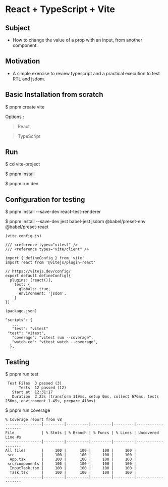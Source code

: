 # React + TypeScript + Vite

## Subject

- How to change the value of a prop with an input, from another component.

## Motivation

- A simple exercise to review typescript and a practical execution to test RTL and jsdom.

## Basic Installation from scratch

$ pnpm create vite

Options :

> React

> TypeScript

## Run

$ cd vite-project

$ pnpm install

$ pnpm run dev

## Configuration for testing

$ pnpm install --save-dev react-test-renderer

$ pnpm install --save-dev jest babel-jest jsdom @babel/preset-env @babel/preset-react

```
(vite.config.js)

/// <reference types="vitest" />
/// <reference types="vite/client" />

import { defineConfig } from 'vite'
import react from '@vitejs/plugin-react'

// https://vitejs.dev/config/
export default defineConfig({
  plugins: [react()],
    test: {
      globals: true,
      environment: 'jsdom',
    }
})
```

```
(package.json)

"scripts": {
   ...
   "test": "vitest"
 "test": "vitest",
   "coverage": "vitest run --coverage",
   "watch-co": "vitest watch --coverage",
  },
```

## Testing

$ pnpm run test

```
 Test Files  3 passed (3)
      Tests  12 passed (12)
   Start at  12:31:17
   Duration  2.23s (transform 119ms, setup 0ms, collect 676ms, tests 256ms, environment 1.45s, prepare 418ms)
```

$ pnpm run coverage

```
% Coverage report from v8
----------------|---------|----------|---------|---------|-------------------
File            | % Stmts | % Branch | % Funcs | % Lines | Uncovered Line #s 
----------------|---------|----------|---------|---------|-------------------
All files       |     100 |      100 |     100 |     100 |                   
 src            |     100 |      100 |     100 |     100 |                   
  App.tsx       |     100 |      100 |     100 |     100 |                   
 src/components |     100 |      100 |     100 |     100 |                   
  InputTask.tsx |     100 |      100 |     100 |     100 |                   
  Task.tsx      |     100 |      100 |     100 |     100 |                   
----------------|---------|----------|---------|---------|-------------------
```
